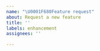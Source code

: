 ```yaml
---
name: "\U0001F680Feature request"
about: Request a new feature
title: ''
labels: enhancement
assignees: ''

---
```


<!-- Kindly explain the new feature you would like and why this would be useful. -->
